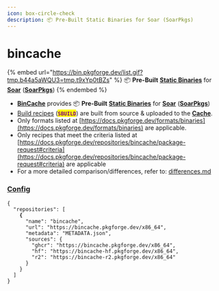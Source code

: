 ```yaml
---
icon: box-circle-check
description: 📦 Pre-Built Static Binaries for Soar (SoarPkgs)
---
```


# bincache

{% embed url="https://bin.pkgforge.dev/list.gif?tmp.b44a5aWQU3=tmp.t9xYp0tBZs" %}
📦 **Pre-Built** [**Static Binaries**](../../formats/binaries/) for [**Soar**](https://github.com/pkgforge/soar) ([**SoarPkgs**](https://github.com/pkgforge/soarpkgs))
{% endembed %}

* [**BinCache**](https://github.com/pkgforge/bincache) provides 📦 **Pre-Built** [**Static Binaries**](../../formats/binaries/) for [**Soar**](https://github.com/pkgforge/soar) ([**SoarPkgs**](https://github.com/pkgforge/soarpkgs))
* [Build recipes](https://github.com/pkgforge/bincache/blob/main/SBUILD_LIST.json) (<mark style="color:purple;">**`SBUILD`**</mark>) are built from source & uploaded to the [**Cache**](cache.md).
* Only formats listed at [https://docs.pkgforge.dev/formats/binaries](https://docs.pkgforge.dev/formats/binaries) are applicable.
* Only recipes that meet the criteria listed at [https://docs.pkgforge.dev/repositories/bincache/package-request#criteria](https://docs.pkgforge.dev/repositories/bincache/package-request#criteria) are applicable
* For a more detailed comparison/differences, refer to: [differences.md](differences.md "mention")

### [Config](https://soar.qaidvoid.dev/configuration#repository-configuration)

<pre class="language-jsonp"><code class="lang-jsonp">{
  "repositories": [
<strong>    {
</strong>      "name": "bincache",
      "url": "https://bincache.pkgforge.dev/x86_64",
      "metadata": "METADATA.json",
      "sources": {
        "ghcr": "https://bincache.pkgforge.dev/x86_64",
        "hf": "https://bincache-hf.pkgforge.dev/x86_64",
        "r2": "https://bincache-r2.pkgforge.dev/x86_64"
      }
    }
  ]
}
</code></pre>
